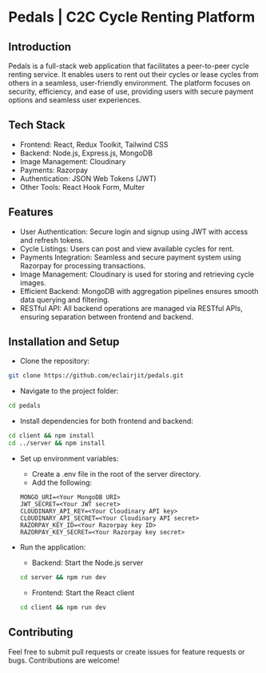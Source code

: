 # Pedals | C2C Cycle Renting Platform

## Introduction
Pedals is a full-stack web application that facilitates a peer-to-peer cycle renting service. It enables users to rent out their cycles or lease cycles from others in a seamless, user-friendly environment. The platform focuses on security, efficiency, and ease of use, providing users with secure payment options and seamless user experiences.

## Tech Stack
- Frontend: React, Redux Toolkit, Tailwind CSS
- Backend: Node.js, Express.js, MongoDB
- Image Management: Cloudinary
- Payments: Razorpay
- Authentication: JSON Web Tokens (JWT)
- Other Tools: React Hook Form, Multer

## Features
- User Authentication: Secure login and signup using JWT with access and refresh tokens.
- Cycle Listings: Users can post and view available cycles for rent.
- Payments Integration: Seamless and secure payment system using Razorpay for processing transactions.
- Image Management: Cloudinary is used for storing and retrieving cycle images.
- Efficient Backend: MongoDB with aggregation pipelines ensures smooth data querying and filtering.
- RESTful API: All backend operations are managed via RESTful APIs, ensuring separation between frontend and backend.

## Installation and Setup
- Clone the repository:
```bash
git clone https://github.com/eclairjit/pedals.git
```

- Navigate to the project folder:
```bash
cd pedals
```

- Install dependencies for both frontend and backend:
```bash
cd client && npm install
cd ../server && npm install
```

- Set up environment variables:
  - Create a .env file in the root of the server directory.
  - Add the following:
  ```env
  MONGO_URI=<Your MongoDB URI>
  JWT_SECRET=<Your JWT secret>
  CLOUDINARY_API_KEY=<Your Cloudinary API key>
  CLOUDINARY_API_SECRET=<Your Cloudinary API secret>
  RAZORPAY_KEY_ID=<Your Razorpay key ID>
  RAZORPAY_KEY_SECRET=<Your Razorpay key secret>
  ```

- Run the application:
  - Backend: Start the Node.js server
  ```bash
  cd server && npm run dev
  ```
  - Frontend: Start the React client
  ```bash
  cd client && npm run dev
  ```

## Contributing
Feel free to submit pull requests or create issues for feature requests or bugs. Contributions are welcome!

